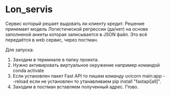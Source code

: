 # Lon_servis
Сервис который решает выдовать ли клиенту кредит.
Решение принемает модель Логистической регрессии (да/нет) на основе заполненой анкеты которая записывается в JSON файл.
Это всё передаётся в web сервис, через постман.

Для запуска:
1) Заходим в терминале в папку проекта.
2) Нужно активировать виртуальное окружение например командой conda activate
3) Если установлен пакет Fast API то пишем команду uvicorn main:app --reload если не установлен то утанавливаем pip install "fastapi[all]".
4) Заходим в постман вставляем полученный адрес. Гтово.
